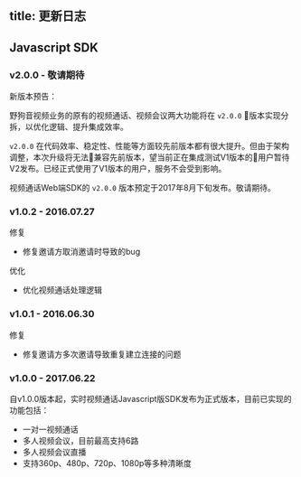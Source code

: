 
title: 更新日志
---

## Javascript SDK

### v2.0.0 - 敬请期待

新版本预告：

野狗音视频业务的原有的视频通话、视频会议两大功能将在 `v2.0.0` 版本实现分拆，以优化逻辑、提升集成效率。

`v2.0.0` 在代码效率、稳定性、性能等方面较先前版本都有很大提升。但由于架构调整，本次升级将无法兼容先前版本，望当前正在集成测试V1版本的用户暂待V2发布。已经正式使用了V1版本的用户，服务不会受到影响。

视频通话Web端SDK的 `v2.0.0` 版本预定于2017年8月下旬发布。敬请期待。

### v1.0.2 - 2016.07.27

<span class="changelog fix">修复</span>

- 修复邀请方取消邀请时导致的bug

<span class="changelog optimize">优化</span>

- 优化视频通话处理逻辑

### v1.0.1 - 2016.06.30

<span class="changelog fix">修复</span>

- 修复邀请方多次邀请导致重复建立连接的问题

### v1.0.0 - 2017.06.22

自v1.0.0版本起，实时视频通话Javascript版SDK发布为正式版本，目前已实现的功能包括：

- 一对一视频通话
- 多人视频会议，目前最高支持6路
- 多人视频会议直播
- 支持360p、480p、720p、1080p等多种清晰度